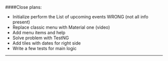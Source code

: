 ####Close plans:
- Initialize perform the List of upcoming events WRONG (not all info present)
- Replace classic menu with Material one (video)
- Add menu items and help
- Solve problem with TestNG
- Add tiles with dates for right side
- Write a few tests for main logic
___